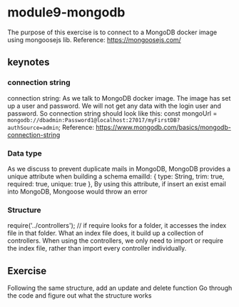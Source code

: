 # module9-mongodb
The purpose of this exercise is to connect to a MongoDB docker image using mongoosejs lib.
Reference: https://mongoosejs.com/

## keynotes
### connection string
connection string: As we talk to MongoDB docker image. The image has set up a user and password. We will not get any data with the login user and password. So connection string should look like this:
const mongoUrl = `mongodb://dbadmin:Password1@localhost:27017/myFirstDB?authSource=admin`;
Reference: https://www.mongodb.com/basics/mongodb-connection-string

### Data type
As we discuss to prevent duplicate mails in MongoDB, MongoDB provides a unique attribute when building a schema
 emailId: { type: String, trim: true, required: true, unique: true },
 By using this attribute, if insert an exist email into MongoDB, Mongoose would throw an error

### Structure
require('../controllers'); // if require looks for a folder, it accesses the index file in that folder. What an index file does, it build up a collection of controllers. When using the controllers, we only need to import or require the index file, rather than import every controller individually.



## Exercise
Following the same structure, add an update and delete function
Go through the code and figure out what the structure works
